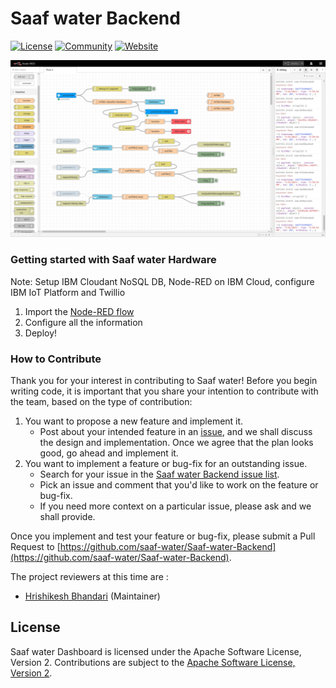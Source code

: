 # Saaf water Backend
[![License](https://img.shields.io/badge/License-Apache2-blue.svg)](https://www.apache.org/licenses/LICENSE-2.0)
[![Community](https://img.shields.io/badge/Join-Community-blue)](https://discord.gg/9VVKhs6fSu) 
[![Website](https://img.shields.io/badge/View-Website-blue)](https://saaf-water.eu-gb.mybluemix.net/)

![Node RED flow](./images/nodeRED.png)

### Getting started with Saaf water Hardware

Note: Setup IBM Cloudant NoSQL DB, Node-RED on IBM Cloud, configure IBM IoT Platform and Twillio

1. Import the [Node-RED flow](./Node-RED)
2. Configure all the information
3. Deploy!

### How to Contribute

Thank you for your interest in contributing to Saaf water! Before you begin writing code, it is important that you share your intention to contribute with the team, based on the type of contribution:

1.  You want to propose a new feature and implement it.
    -   Post about your intended feature in an [issue](https://github.com/saaf-water/Saaf-water-Backend/issues), and we shall discuss the design and implementation. Once we agree that the plan looks good, go ahead and implement it.
2.  You want to implement a feature or bug-fix for an outstanding issue.
    -   Search for your issue in the [Saaf water Backend issue list](https://github.com/saaf-water/Saaf-water-Backend/issues).
    -   Pick an issue and comment that you'd like to work on the feature or bug-fix.
    -   If you need more context on a particular issue, please ask and we shall provide.

Once you implement and test your feature or bug-fix, please submit a Pull Request to [https://github.com/saaf-water/Saaf-water-Backend](https://github.com/saaf-water/Saaf-water-Backend).

The project reviewers at this time are :

- [Hrishikesh Bhandari](https://github.com/Hrishikesh24) (Maintainer)

## License

Saaf water Dashboard is licensed under the Apache Software License, Version 2.
Contributions are subject to the [Apache Software License, Version 2](http://www.apache.org/licenses/LICENSE-2.0.txt).
